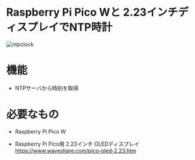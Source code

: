 # Raspberry Pi Pico Wと 2.23インチディスプレイでNTP時計
![ntpclock](https://github.com/user-attachments/assets/520dd756-67cc-4b0b-bda0-364ae8bef092)

# 機能
* NTPサーバから時刻を取得

# 必要なもの
* Raspberry Pi Pico W

* Raspberry Pi Pico用 2.23インチ OLEDディスプレイ　https://www.waveshare.com/pico-oled-2.23.htm




